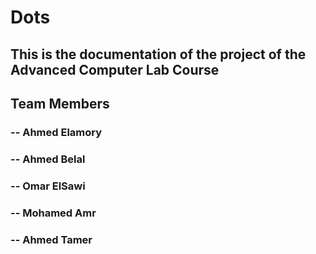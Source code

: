 # Dots

## This is the documentation of the project of the Advanced Computer Lab Course

## Team Members

### -- Ahmed Elamory
### -- Ahmed Belal
### -- Omar ElSawi
### -- Mohamed Amr
### -- Ahmed Tamer
